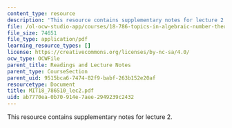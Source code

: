 ```yaml
---
content_type: resource
description: 'This resource contains supplementary notes for lecture 2. '
file: /ol-ocw-studio-app/courses/18-786-topics-in-algebraic-number-theory-spring-2010/ab7770ea0b70914e7aee2949239c2432_MIT18_786S10_lec2.pdf
file_size: 74651
file_type: application/pdf
learning_resource_types: []
license: https://creativecommons.org/licenses/by-nc-sa/4.0/
ocw_type: OCWFile
parent_title: Readings and Lecture Notes
parent_type: CourseSection
parent_uid: 9515bca6-7474-82f9-babf-263b152e20af
resourcetype: Document
title: MIT18_786S10_lec2.pdf
uid: ab7770ea-0b70-914e-7aee-2949239c2432
---
```

This resource contains supplementary notes for lecture 2. 